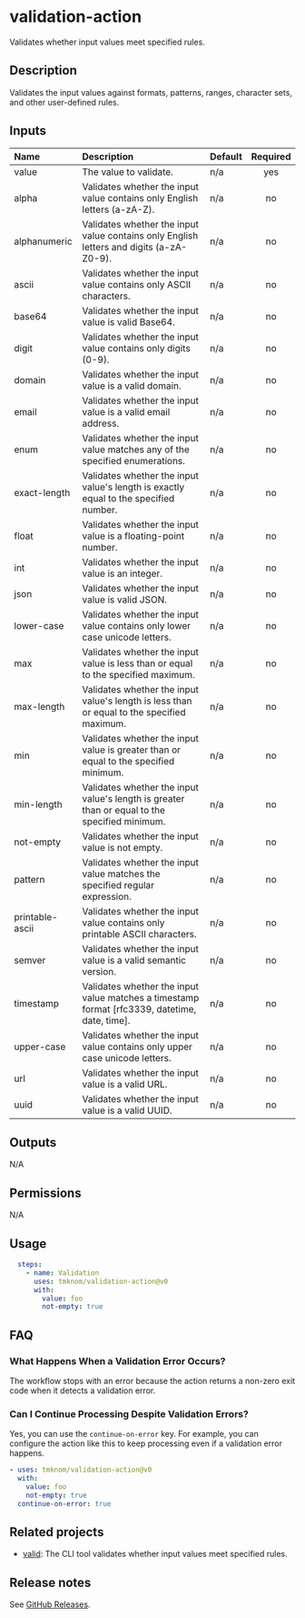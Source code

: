 # validation-action

Validates whether input values meet specified rules.

<!-- actdocs start -->

## Description

Validates the input values against formats, patterns, ranges, character sets, and other user-defined rules.

## Inputs

| Name | Description | Default | Required |
| :--- | :---------- | :------ | :------: |
| value | The value to validate. | n/a | yes |
| alpha | Validates whether the input value contains only English letters (a-zA-Z). | n/a | no |
| alphanumeric | Validates whether the input value contains only English letters and digits (a-zA-Z0-9). | n/a | no |
| ascii | Validates whether the input value contains only ASCII characters. | n/a | no |
| base64 | Validates whether the input value is valid Base64. | n/a | no |
| digit | Validates whether the input value contains only digits (0-9). | n/a | no |
| domain | Validates whether the input value is a valid domain. | n/a | no |
| email | Validates whether the input value is a valid email address. | n/a | no |
| enum | Validates whether the input value matches any of the specified enumerations. | n/a | no |
| exact-length | Validates whether the input value's length is exactly equal to the specified number. | n/a | no |
| float | Validates whether the input value is a floating-point number. | n/a | no |
| int | Validates whether the input value is an integer. | n/a | no |
| json | Validates whether the input value is valid JSON. | n/a | no |
| lower-case | Validates whether the input value contains only lower case unicode letters. | n/a | no |
| max | Validates whether the input value is less than or equal to the specified maximum. | n/a | no |
| max-length | Validates whether the input value's length is less than or equal to the specified maximum. | n/a | no |
| min | Validates whether the input value is greater than or equal to the specified minimum. | n/a | no |
| min-length | Validates whether the input value's length is greater than or equal to the specified minimum. | n/a | no |
| not-empty | Validates whether the input value is not empty. | n/a | no |
| pattern | Validates whether the input value matches the specified regular expression. | n/a | no |
| printable-ascii | Validates whether the input value contains only printable ASCII characters. | n/a | no |
| semver | Validates whether the input value is a valid semantic version. | n/a | no |
| timestamp | Validates whether the input value matches a timestamp format [rfc3339, datetime, date, time]. | n/a | no |
| upper-case | Validates whether the input value contains only upper case unicode letters. | n/a | no |
| url | Validates whether the input value is a valid URL. | n/a | no |
| uuid | Validates whether the input value is a valid UUID. | n/a | no |

## Outputs

N/A

<!-- actdocs end -->

## Permissions

N/A

## Usage

```yaml
  steps:
    - name: Validation
      uses: tmknom/validation-action@v0
      with:
        value: foo
        not-empty: true
```

## FAQ

### What Happens When a Validation Error Occurs?

The workflow stops with an error because the action returns a non-zero exit code when it detects a validation error.

### Can I Continue Processing Despite Validation Errors?

Yes, you can use the `continue-on-error` key.
For example, you can configure the action like this to keep processing even if a validation error happens.

```yaml
- uses: tmknom/validation-action@v0
  with:
    value: foo
    not-empty: true
  continue-on-error: true
```

## Related projects

- [valid](https://github.com/tmknom/valid): The CLI tool validates whether input values meet specified rules.

## Release notes

See [GitHub Releases][releases].

[releases]: https://github.com/tmknom/validation-action/releases
